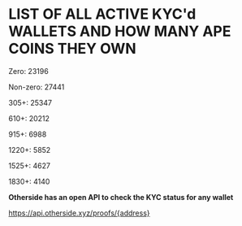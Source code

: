 # LIST OF ALL ACTIVE KYC'd WALLETS AND HOW MANY APE COINS THEY OWN

Zero: 23196

Non-zero: 27441

305+: 25347

610+: 20212

915+: 6988

1220+: 5852

1525+: 4627

1830+: 4140

**Otherside has an open API to check the KYC status for any wallet**

https://api.otherside.xyz/proofs/{address}